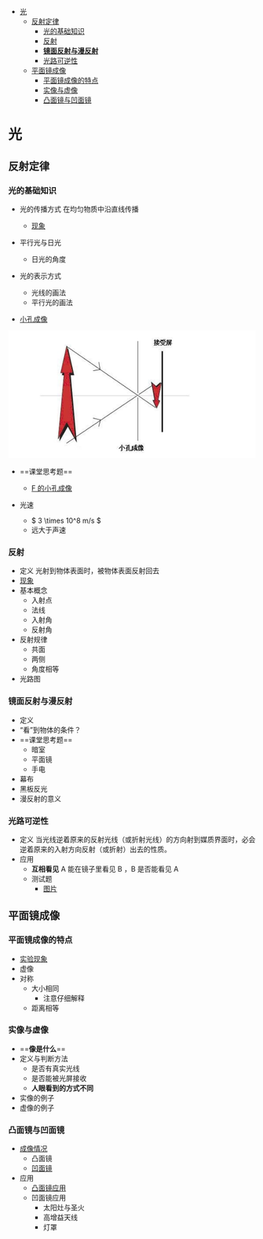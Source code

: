 <!-- @import "[TOC]" {cmd="toc" depthFrom=1 depthTo=6 orderedList=false} -->

<!-- code_chunk_output -->

- [光](#光)
  - [反射定律](#反射定律)
    - [光的基础知识](#光的基础知识)
    - [反射](#反射)
    - [**镜面反射与漫反射**](#镜面反射与漫反射)
    - [光路可逆性](#光路可逆性)
  - [平面镜成像](#平面镜成像)
    - [平面镜成像的特点](#平面镜成像的特点)
    - [实像与虚像](#实像与虚像)
    - [凸面镜与凹面镜](#凸面镜与凹面镜)

<!-- /code_chunk_output -->

# 光

## 反射定律


### 光的基础知识
* 光的传播方式
    在均匀物质中沿直线传播
    * [现象](https://www.bilibili.com/video/av73336764/)

* 平行光与日光
    * 日光的角度

* 光的表示方式
    * 光线的画法
    * 平行光的画法

* [小孔成像](https://www.bilibili.com/video/av30236239/)

![](./images/xiaokong.jpg)

* ==课堂思考题==
    * [F 的小孔成像](https://www.bilibili.com/video/av30236239)

* 光速
    * $ 3 \times 10^8 m/s  $
    * 远大于声速

### 反射

* 定义
    光射到物体表面时，被物体表面反射回去
* [现象](https://www.bilibili.com/video/av54492734/)
* 基本概念
    * 入射点
    * 法线
    * 入射角
    * 反射角
* 反射规律
    * 共面
    * 两侧
    * 角度相等
* 光路图

### **镜面反射与漫反射**

* 定义
* “看”到物体的条件？
* ==课堂思考题==
    * 暗室
    * 平面镜
    * 手电
* 幕布
* 黑板反光
* 漫反射的意义

### 光路可逆性

* 定义
    当光线逆着原来的反射光线（或折射光线）的方向射到媒质界面时，必会逆着原来的入射方向反射（或折射）出去的性质。
* 应用
    * **互相看见**
    A 能在镜子里看见 B ，B 是否能看见 A
    * 测试题
        * [图片](./images/keni.png)

## 平面镜成像

### 平面镜成像的特点

* [实验现象](https://www.bilibili.com/video/BV1Wa4y1i75K/)
* 虚像
* 对称
    * 大小相同
        * 注意仔细解释
    * 距离相等

### 实像与虚像
* ==**像是什么**==
* 定义与判断方法
    * 是否有真实光线
    * 是否能被光屏接收
    * **人眼看到的方式不同**
* 实像的例子
* 虚像的例子

### 凸面镜与凹面镜

* [成像情况](https://www.bilibili.com/video/av31099031/)
    * 凸面镜
    * [凹面镜](https://v.qq.com/x/page/b0545301fi7.html)
* 应用
    * [凸面镜应用](http://www.iqiyi.com/w_19rt7e1xfd.html)
    * 凹面镜应用
        * 太阳灶与圣火
        * 高增益天线
        * 灯罩